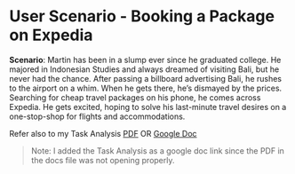 # User Scenario - Booking a Package on Expedia

**Scenario**: Martin has been in a slump ever since he graduated college. He majored in Indonesian Studies and always dreamed of visiting Bali, but he never had the chance. After passing a billboard advertising Bali, he rushes to the airport on a whim. When he gets there, he’s dismayed by the prices. Searching for cheap travel packages on his phone, he comes across Expedia. He gets excited, hoping to solve his last-minute travel desires on a one-stop-shop for flights and accommodations.

Refer also to my Task Analysis [PDF](/simong/assets/docs/SIMON-Task-Analysis.pdf)  OR  [Google Doc](https://docs.google.com/document/d/13GfHJdcmaQXf__C5PkYx65cyYGAK0c2w/edit?usp=sharing&ouid=113709425130603132615&rtpof=true&sd=true)

> Note: I added the Task Analysis as a google doc link since the PDF in the docs file was not opening properly.